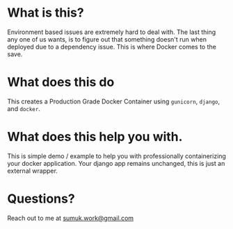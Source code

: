 # What is this? 

Environment based issues are extremely hard to deal with. The last thing any one of us wants, is to figure out that something doesn't run when deployed due to a dependency issue. This is where Docker comes to the save. 

# What does this do

This creates a Production Grade Docker Container using `gunicorn`, `django`, and `docker`. 

# What does this help you with. 

This is simple demo / example to help you with professionally containerizing your docker application. Your django app remains unchanged, this is just an external wrapper.

# Questions?

Reach out to me at sumuk.work@gmail.com
